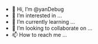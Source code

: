 - 👋 Hi, I’m @yanDebug
- 👀 I’m interested in ...
- 🌱 I’m currently learning ...
- 💞️ I’m looking to collaborate on ...
- 📫 How to reach me ...

<!---
yanDebug/yanDebug is a ✨ special ✨ repository because its `README.md` (this file) appears on your GitHub profile.
You can click the Preview link to take a look at your changes.
--->
